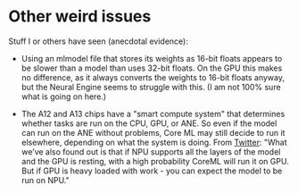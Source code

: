 # Other weird issues

Stuff I or others have seen (anecdotal evidence):

- Using an mlmodel file that stores its weights as 16-bit floats appears to be slower than a model than uses 32-bit floats. On the GPU this makes no difference, as it always converts the weights to 16-bit floats anyway, but the Neural Engine seems to struggle with this. (I am not 100% sure what is going on here.)

- The A12 and A13 chips have a "smart compute system" that determines whether tasks are run on the CPU, GPU, or ANE. So even if the model can run on the ANE without problems, Core ML may still decide to run it elsewhere, depending on what the system is doing. From [Twitter](https://twitter.com/eugenebokhan/status/1251423554861752320?s=20): "What we’ve also found out is that if NPU supports all the layers of the model and the GPU is resting, with a high probability CoreML will run it on GPU. But if GPU is heavy loaded with work - you can expect the model to be run on NPU."
